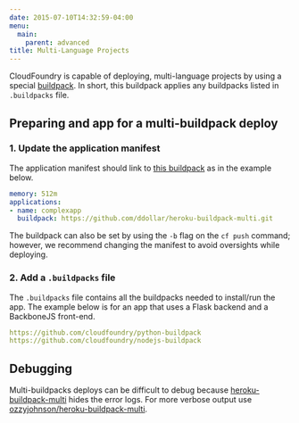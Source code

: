 ```yaml
---
date: 2015-07-10T14:32:59-04:00
menu:
  main:
    parent: advanced
title: Multi-Language Projects
---
```


CloudFoundry is capable of deploying, multi-language projects by using a special [buildpack](https://github.com/ddollar/heroku-buildpack-multi). In short, this buildpack applies any buildpacks listed in `.buildpacks` file.

## Preparing and app for a multi-buildpack deploy

### 1. Update the application manifest
The application manifest should link to [this buildpack](https://github.com/ddollar/heroku-buildpack-multi.git) as in the example below.

```yml
memory: 512m
applications:
- name: complexapp
  buildpack: https://github.com/ddollar/heroku-buildpack-multi.git
```

The buildpack can also be set by using the `-b` flag on the `cf push` command; however, we recommend changing the manifest to avoid oversights while deploying.

### 2. Add a `.buildpacks` file
The `.buildpacks` file contains all the buildpacks needed to install/run the app. The example below is for an app that uses a Flask backend and a BackboneJS front-end.

```yml
https://github.com/cloudfoundry/python-buildpack
https://github.com/cloudfoundry/nodejs-buildpack
```

## Debugging
Multi-buildpacks deploys can be difficult to debug because [heroku-buildpack-multi](https://github.com/ddollar/heroku-buildpack-multi.git) hides the error logs. For more verbose output use [ozzyjohnson/heroku-buildpack-multi](https://github.com/ozzyjohnson/heroku-buildpack-multi).
